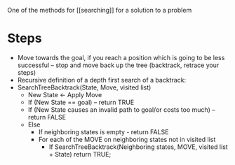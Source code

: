 One of the methods for [[searching]] for a solution to a problem 
# Steps
- Move towards the goal, if you reach a position which is going to be less successful – stop and move back up the tree (backtrack, retrace your steps)
- Recursive definition of a depth first search of a backtrack:
- SearchTreeBacktrack(State, Move, visited list)
	- New State <- Apply Move
	- If (New State == goal) – return TRUE
	- If (New State causes an invalid path to goal/or costs too much) – return FALSE
	- Else
		- If neighboring states is empty - return FALSE
		- For each of the MOVE on neighboring states not in visited list
			- If SearchTreeBacktrack(Neighboring states, MOVE, visited list + State) return TRUE;